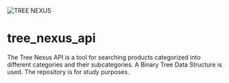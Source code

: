 
![TREE NEXUS](https://github.com/user-attachments/assets/baea92ce-eb46-4ca7-922c-962cc270d0c3)


# tree_nexus_api
The Tree Nexus API is a tool for searching products categorized into different categories and their subcategories. A Binary Tree Data Structure is used. The repository is for study purposes.
